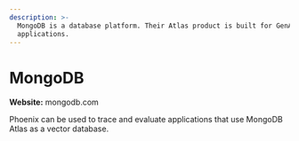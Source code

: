 ```yaml
---
description: >-
  MongoDB is a database platform. Their Atlas product is built for GenAI
  applications.
---
```


# MongoDB

**Website:** mongodb.com

Phoenix can be used to trace and evaluate applications that use MongoDB Atlas as a vector database.
